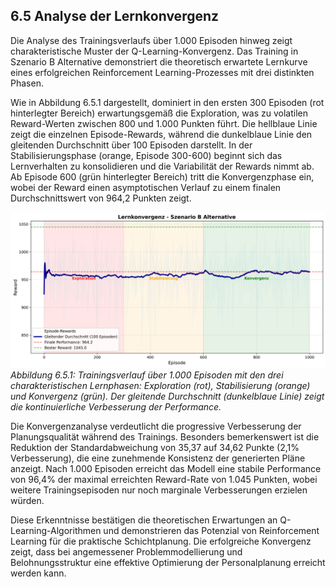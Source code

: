 ## 6.5 Analyse der Lernkonvergenz

Die Analyse des Trainingsverlaufs über 1.000 Episoden hinweg zeigt charakteristische Muster der Q-Learning-Konvergenz. Das Training in Szenario B Alternative demonstriert die theoretisch erwartete Lernkurve eines erfolgreichen Reinforcement Learning-Prozesses mit drei distinkten Phasen.

Wie in Abbildung 6.5.1 dargestellt, dominiert in den ersten 300 Episoden (rot hinterlegter Bereich) erwartungsgemäß die Exploration, was zu volatilen Reward-Werten zwischen 800 und 1.000 Punkten führt. Die hellblaue Linie zeigt die einzelnen Episode-Rewards, während die dunkelblaue Linie den gleitenden Durchschnitt über 100 Episoden darstellt. In der Stabilisierungsphase (orange, Episode 300-600) beginnt sich das Lernverhalten zu konsolidieren und die Variabilität der Rewards nimmt ab. Ab Episode 600 (grün hinterlegter Bereich) tritt die Konvergenzphase ein, wobei der Reward einen asymptotischen Verlauf zu einem finalen Durchschnittswert von 964,2 Punkten zeigt.

![Abbildung 6.5.1: Lernkonvergenz des RL-Agenten](simple_convergence_szenario_b_alternative.png)
*Abbildung 6.5.1: Trainingsverlauf über 1.000 Episoden mit den drei charakteristischen Lernphasen: Exploration (rot), Stabilisierung (orange) und Konvergenz (grün). Der gleitende Durchschnitt (dunkelblaue Linie) zeigt die kontinuierliche Verbesserung der Performance.*

Die Konvergenzanalyse verdeutlicht die progressive Verbesserung der Planungsqualität während des Trainings. Besonders bemerkenswert ist die Reduktion der Standardabweichung von 35,37 auf 34,62 Punkte (2,1% Verbesserung), die eine zunehmende Konsistenz der generierten Pläne anzeigt. Nach 1.000 Episoden erreicht das Modell eine stabile Performance von 96,4% der maximal erreichten Reward-Rate von 1.045 Punkten, wobei weitere Trainingsepisoden nur noch marginale Verbesserungen erzielen würden.

Diese Erkenntnisse bestätigen die theoretischen Erwartungen an Q-Learning-Algorithmen und demonstrieren das Potenzial von Reinforcement Learning für die praktische Schichtplanung. Die erfolgreiche Konvergenz zeigt, dass bei angemessener Problemmodellierung und Belohnungsstruktur eine effektive Optimierung der Personalplanung erreicht werden kann.
